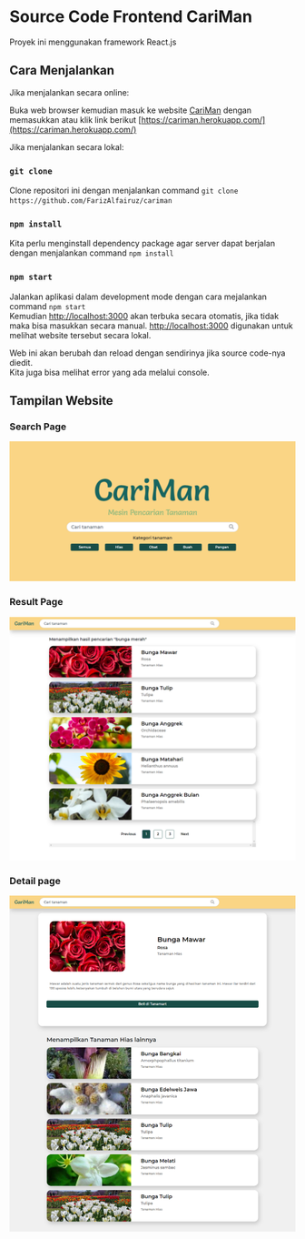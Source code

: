 # Source Code Frontend CariMan

Proyek ini menggunakan framework React.js

## Cara Menjalankan

Jika menjalankan secara online:

Buka web browser kemudian masuk ke website [CariMan](https://cariman.herokuapp.com/) dengan memasukkan atau klik link berikut [https://cariman.herokuapp.com/](https://cariman.herokuapp.com/)

Jika menjalankan secara lokal:

### `git clone`

Clone repositori ini dengan menjalankan command `git clone https://github.com/FarizAlfairuz/cariman`

### `npm install`

Kita perlu menginstall dependency package agar server dapat berjalan dengan menjalankan command `npm install`

### `npm start`

Jalankan aplikasi dalam development mode dengan cara mejalankan command `npm start`\
Kemudian [http://localhost:3000](http://localhost:3000) akan terbuka secara otomatis, jika tidak maka bisa masukkan secara manual. [http://localhost:3000](http://localhost:3000) digunakan untuk melihat website tersebut secara lokal.

Web ini akan berubah dan reload dengan sendirinya jika source code-nya diedit.\
Kita juga bisa melihat error yang ada melalui console.

## Tampilan Website

### Search Page
![search page](https://raw.githubusercontent.com/FarizAlfairuz/cariman/master/screenshots/searchpage.png)
### Result Page
![result page](https://raw.githubusercontent.com/FarizAlfairuz/cariman/master/screenshots/resultpage.png)
### Detail page
![detail page](https://raw.githubusercontent.com/FarizAlfairuz/cariman/master/screenshots/detailspage.png)
